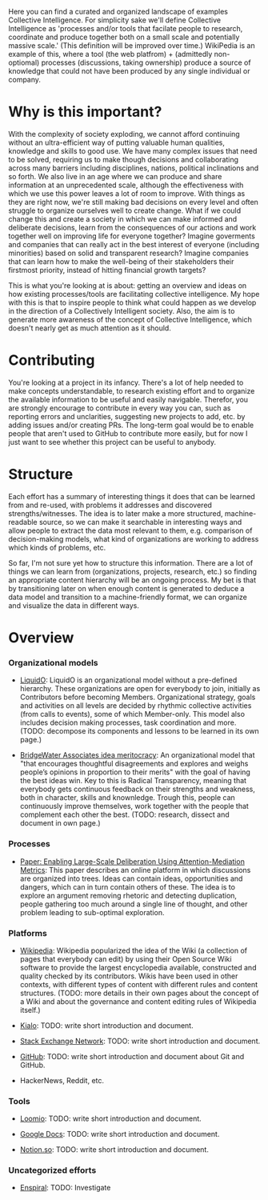 Here you can find a curated and organized landscape of examples Collective Intelligence. For simplicity sake we'll define Collective Intelligence as 'processes and/or tools that facilate people to research, coordinate and produce together both on a small scale and potentially massive scale.' (This definition will be improved over time.) WikiPedia is an example of this, where a tool (the web platfrom) + (admittedly non-optiomal) processes (discussions, taking ownership) produce a source of knowledge that could not have been produced by any single individual or company.


Why is this important?
======================

With the complexity of society exploding, we cannot afford continuing without an ultra-efficient way of putting valuable human qualities, knowledge and skills to good use. We have many complex issues that need to be solved, requiring us to make though decisions and collaborating across many barriers including disciplines, nations, political inclinations and so forth. We also live in an age where we can produce and share information at an unprecedented scale, although the effectiveness with which we use this power leaves a lot of room to improve. With things as they are right now, we're still making bad decisions on every level and often struggle to organize ourselves well to create change. What if we could change this and create a society in which we can make informed and deliberate decisions, learn from the consequences of our actions and work together well on improving life for everyone together? Imagine goverments and companies that can really act in the best interest of everyone (including minorities) based on solid and transparent research? Imagine companies that can learn how to make the well-being of their stakeholders their firstmost priority, instead of hitting financial growth targets?

This is what you're looking at is about: getting an overview and ideas on how existing processes/tools are facilitating collective intelligence. My hope with this is that to inspire people to think what could happen as we develop in the direction of a Collectively Intelligent society. Also, the aim is to generate more awareness of the concept of Collective Intelligence, which doesn't nearly get as much attention as it should.

Contributing
============

You're looking at a project in its infancy. There's a lot of help needed to make concepts understandable, to research existing effort and to organize the available information to be useful and easily navigable. Therefor, you are strongly encourage to contribute in every way you can, such as reporting errors and unclarities, suggesting new projects to add, etc. by adding issues and/or creating PRs. The long-term goal would be to enable people that aren't used to GitHub to contribute more easily, but for now I just want to see whether this project can be useful to anybody.


Structure
=========

Each effort has a summary of interesting things it does that can be learned from and re-used, with problems it addresses and discovered strengths/witnesses. The idea is to later make a more structured, machine-readable source, so we can make it searchable in interesting ways and allow people to extract the data most relevant to them, e.g. comparison of decision-making models, what kind of organizations are working to address which kinds of problems, etc.

So far, I'm not sure yet how to structure this information. There are a lot of things we can learn from (organizations, projects, research, etc.) so finding an appropriate content hierarchy will be an ongoing process. My bet is that by transitioning later on when enough content is generated to deduce a data model and transition to a machine-friendly format, we can organize and visualize the data in different ways.


Overview
========

### Organizational models

- [LiquidO](http://liquido.cocoonprojects.com/): LiquidO is an organizational model without a pre-defined hierarchy. These organizations are open for everybody to join, initially as Contributors before becoming Members. Organizational strategy, goals and activities on all levels are decided by rhythmic collective activities (from calls to events), some of which Member-only. This model also includes decision making processes, task coordination and more. (TODO: decompose its components and lessons to be learned in its own page.)

- [BridgeWater Associates idea meritocracy](https://www.ted.com/talks/ray_dalio_how_to_build_a_company_where_the_best_ideas_win?language=en): An organizational model that "that encourages thoughtful disagreements and explores and weighs people’s opinions in proportion to their merits" with the goal of having the best ideas win. Key to this is Radical Transparency, meaning that everybody gets continuous feedback on their strengths and weakness, both in character, skills and knownledge. Trough this, people can continuously improve themselves, work together with the people that complement each other the best. (TODO: research, dissect and document in own page.)

### Processes

- [Paper: Enabling Large-Scale Deliberation Using Attention-Mediation Metrics](https://www.researchgate.net/publication/228319392_Enabling_Large-Scale_Deliberation_Using_Attention-Mediation_Metrics): This paper describes an online platform in which discussions are organized into trees. Ideas can contain ideas, opportunities and dangers, which can in turn contain others of these. The idea is to explore an argument removing rhetoric and detecting duplication, people gathering too much around a single line of thought, and other problem leading to sub-optimal exploration.

### Platforms

- [Wikipedia](https://en.wikipedia.org/wiki/Wikipedia:Governance): Wikipedia popularized the idea of the Wiki (a collection of pages that everybody can edit) by using their Open Source Wiki software to provide the largest encyclopedia available, constructed and quality checked by its contributors. Wikis have been used in other contexts, with different types of content with different rules and content structures. (TODO: more details in their own pages about the concept of a Wiki and about the governance and content editing rules of Wikipedia itself.)

- [Kialo](https://www.kialo.com/): TODO: write short introduction and document.

- [Stack Exchange Network](https://stackexchange.com/tour): TODO: write short introduction and document.

- [GitHub](https://github.com/features): TODO: write short introduction and document about Git and GitHub.

- HackerNews, Reddit, etc.

### Tools

- [Loomio](https://www.loomio.org/): TODO: write short introduction and document.

- [Google Docs](https://www.google.com/docs/about/): TODO: write short introduction and document.

- [Notion.so](https://www.google.com/docs/about/): TODO: write short introduction and document.


### Uncategorized efforts

- [Enspiral](https://enspiral.com/pages/about): TODO: Investigate

